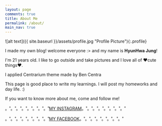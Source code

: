 ```yaml
---
layout: page
comments: true
title: About Me
permalink: /about/
main_nav: true
---
```


![alt text]({{ site.baseurl }}/assets/profile.jpg "Profile Picture"){:.profile}


I made my own blog!
welcome everyone :>
and my name is **HyunHwa Jung**! 

I'm 21 years old.
I like to go outside and take pictures and I love all of ❤cute things❤.

I applied Centrarium theme made by Ben Centra

This page is good place to write my learnings.
I will post my homeworks and day life. :)


If you want to know more about me, come and follow me!

。˚。˚。˚。˚。˚。˚。˚。˚[MY INSTAGRAM](https://www.instagram.com/lovein_glow/)。˚。˚。˚。˚。˚。˚。˚。˚

。˚。˚。˚。˚。˚。˚。˚。˚[MY FACEBOOK](https://www.facebook.com/profile.php?id=100009600046041)。˚。˚。˚。˚。˚。˚。˚。˚



